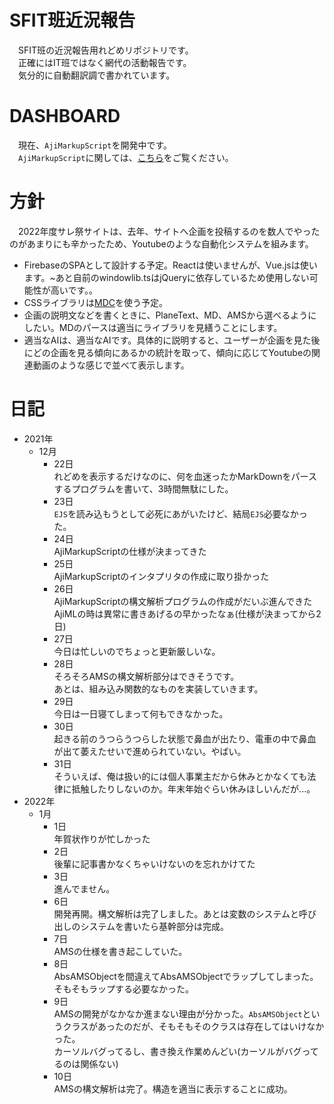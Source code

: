 # SFIT班近況報告
　SFIT班の近況報告用れどめリポジトリです。  
　正確にはIT班ではなく網代の活動報告です。  
　気分的に自動翻訳調で書かれています。
# DASHBOARD
　現在、`AjiMarkupScript`を開発中です。  
　`AjiMarkupScript`に関しては、[こちら](https://github.com/ajiken4610/ams-interpreter)をご覧ください。  
# 方針
　2022年度サレ祭サイトは、去年、サイトへ企画を投稿するのを数人でやったのがあまりにも辛かったため、Youtubeのような自動化システムを組みます。
- FirebaseのSPAとして設計する予定。Reactは使いませんが、Vue.jsは使います。~あと自前のwindowlib.tsはjQueryに依存しているため使用しない可能性が高いです。。
- CSSライブラリは[MDC](https://material-components.github.io/material-components-web-catalog/)を使う予定。
- 企画の説明文などを書くときに、PlaneText、MD、AMSから選べるようにしたい。MDのパースは適当にライブラリを見繕うことにします。
- 適当なAIは、適当なAIです。具体的に説明すると、ユーザーが企画を見た後にどの企画を見る傾向にあるかの統計を取って、傾向に応じてYoutubeの関連動画のような感じで並べて表示します。

# 日記
- 2021年
  - 12月
    - 22日  
    れどめを表示するだけなのに、何を血迷ったかMarkDownをパースするプログラムを書いて、3時間無駄にした。
    - 23日  
    `EJS`を読み込もうとして必死にあがいたけど、結局`EJS`必要なかった。
    - 24日  
    AjiMarkupScriptの仕様が決まってきた
    - 25日  
    AjiMarkupScriptのインタプリタの作成に取り掛かった
    - 26日  
    AjiMarkupScriptの構文解析プログラムの作成がだいぶ進んできた  
    AjiMLの時は異常に書きあげるの早かったなぁ(仕様が決まってから2日)
    - 27日  
    今日は忙しいのでちょっと更新厳しいな。
    - 28日  
    そろそろAMSの構文解析部分はできそうです。  
    あとは、組み込み関数的なものを実装していきます。
    - 29日  
    今日は一日寝てしまって何もできなかった。
    - 30日  
    起きる前のうつらうつらした状態で鼻血が出たり、電車の中で鼻血が出て萎えたせいで進められていない。やばい。
    - 31日  
    そういえば、俺は扱い的には個人事業主だから休みとかなくても法律に抵触したりしないのか。年末年始ぐらい休みほしいんだが...。
- 2022年
  - 1月
    - 1日  
    年賀状作りが忙しかった
    - 2日  
    後輩に記事書かなくちゃいけないのを忘れかけてた
    - 3日  
    進んでません。
    - 6日  
    開発再開。構文解析は完了しました。あとは変数のシステムと呼び出しのシステムを書いたら基幹部分は完成。
    - 7日  
    AMSの仕様を書き起こしていた。
    - 8日  
    AbsAMSObjectを間違えてAbsAMSObjectでラップしてしまった。そもそもラップする必要なかった。
    - 9日  
    AMSの開発がなかなか進まない理由が分かった。`AbsAMSObject`というクラスがあったのだが、そもそもそのクラスは存在してはいけなかった。  
    カーソルバグってるし、書き換え作業めんどい(カーソルがバグってるのは関係ない)
    - 10日  
    AMSの構文解析は完了。構造を適当に表示することに成功。
